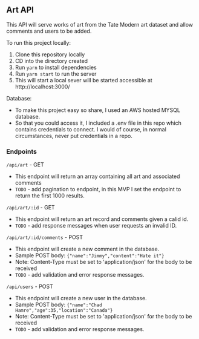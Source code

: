 ## Art API

This API will serve works of art from the Tate Modern art dataset and allow comments and users to be added.

To run this project locally:

1. Clone this repository locally
1. CD into the directory created
1. Run `yarn` to install dependencies
1. Run `yarn start` to run the server
1. This will start a local sever will be started accessible at http://localhost:3000/

Database:

- To make this project easy so share, I used an AWS hosted MYSQL database.
- So that you could access it, I included a .env file in this repo which contains credentials to connect. I would of course, in normal circumstances, never put credentials in a repo.

### Endpoints

`/api/art` - GET

- This endpoint will return an array containing all art and associated comments
- `TODO` - add pagination to endpoint, in this MVP I set the endpoint to return the first 1000 results.

`/api/art/:id` - GET

- This endpoint will return an art record and comments given a calid id.
- `TODO` - add response messages when user requests an invalid ID.

`/api/art/:id/comments` - POST

- This endpoint will create a new comment in the database.
- Sample POST body: `{"name":"Jimmy","content":"Hate it"}`
- Note: Content-Type must be set to 'application/json' for the body to be received
- `TODO` - add validation and error response messages.

`/api/users` - POST

- This endpoint will create a new user in the database.
- Sample POST body: `{"name":"Chad Hamre","age":35,"location":"Canada"}`
- Note: Content-Type must be set to 'application/json' for the body to be received
- `TODO` - add validation and error response messages.
